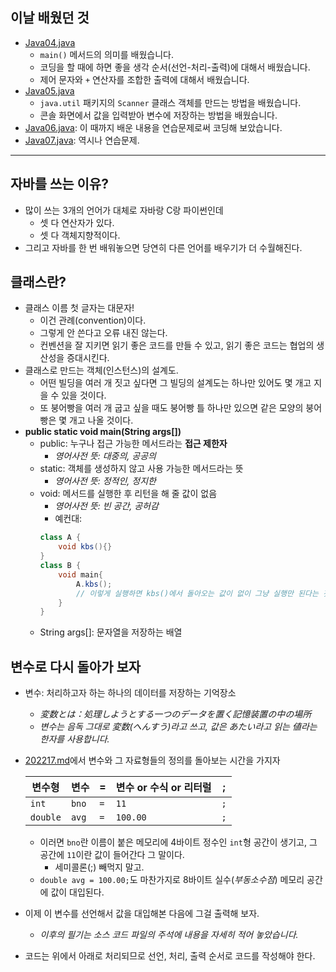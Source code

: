 ## 이날 배웠던 것

- [Java04.java](/221011-_JAVA/22-10/221018/javastudy56/javastudy/src/javastudy/Java04.java)
    - `main()` 메서드의 의미를 배웠습니다.
    - 코딩을 할 때에 하면 좋을 생각 순서(선언-처리-출력)에 대해서 배웠습니다.
    - 제어 문자와 `+` 연산자를 조합한 출력에 대해서 배웠습니다.
- [Java05.java](/221011-_JAVA/22-10/221018/javastudy56/javastudy/src/javastudy/Java05.java)
    - `java.util` 패키지의 `Scanner` 클래스 객체를 만드는 방법을 배웠습니다.
    - 콘솔 화면에서 값을 입력받아 변수에 저장하는 방법을 배웠습니다.
- [Java06.java](/221011-_JAVA/22-10/221018/javastudy56/javastudy/src/javastudy/Java06.java): 이 때까지 배운 내용을 연습문제로써 코딩해 보았습니다.
- [Java07.java](/221011-_JAVA/22-10/221018/javastudy56/javastudy/src/javastudy/Java07.java): 역시나 연습문제.

---

## 자바를 쓰는 이유?

- 많이 쓰는 3개의 언어가 대체로 자바랑 C랑 파이썬인데
    - 셋 다 연산자가 있다.
    - 셋 다 객체지향적이다.
- 그리고 자바를 한 번 배워놓으면 당연히 다른 언어를 배우기가 더 수월해진다.

## 클래스란?

- 클래스 이름 첫 글자는 대문자!
    - 이건 관례(convention)이다.
    - 그렇게 안 쓴다고 오류 내진 않는다.
    - 컨벤션을 잘 지키면 읽기 좋은 코드를 만들 수 있고, 읽기 좋은 코드는 협업의 생산성을 증대시킨다.
- 클래스로 만드는 객체(인스턴스)의 설계도.
    - 어떤 빌딩을 여러 개 짓고 싶다면 그 빌딩의 설계도는 하나만 있어도 몇 개고 지을 수 있을 것이다.
    - 또 붕어빵을 여러 개 굽고 싶을 때도 붕어빵 틀 하나만 있으면 같은 모양의 붕어빵은 몇 개고 나올 것이다.
- **public static void main(String args[])**
    - public: 누구나 접근 가능한 메서드라는 **접근 제한자**
        - *영어사전 뜻: 대중의, 공공의*
    - static: 객체를 생성하지 않고 사용 가능한 메서드라는 뜻
        - *영어사전 뜻: 정적인, 정지한*
    - void: 메서드를 실행한 후 리턴을 해 줄 값이 없음
        - *영어사전 뜻: 빈 공간, 공허감*
        - 예컨대:
        ```java
        class A {
            void kbs(){}
        }
        class B {
            void main{
                A.kbs();
                // 이렇게 실행하면 kbs()에서 돌아오는 값이 없이 그냥 실행만 된다는 것
            }            
        }
        ```
    - String args[]: 문자열을 저장하는 배열

## 변수로 다시 돌아가 보자

- 변수: 처리하고자 하는 하나의 데이터를 저장하는 기억장소
    - *変数とは：処理しようとする一つのデータを置く記憶装置の中の場所*
    - *변수는 음독 그대로 変数(へんすう)라고 쓰고, 값은 あたい라고 읽는 値라는 한자를 사용합니다.*
- [202217.md](/221011-_JAVA/22-10/221017/221017.md)에서 변수와 그 자료형들의 정의를 돌아보는 시간을 가지자

    | 변수형 | 변수 | = | 변수 or 수식 or 리터럴 | ; |
    |---|---|---|---|---|
    | `int` | `bno` | `=` | `11` | `;` |
    | `double` | `avg` | `=` | `100.00` | `;` |

    - 이러면 `bno`란 이름이 붙은 메모리에 4바이트 정수인 `int`형 공간이 생기고, 그 공간에 `11`이란 값이 들어간다 그 말이다.
        - 세미콜론(;) 빼먹지 말고.
    - `double avg = 100.00;`도 마찬가지로 8바이트 실수(*부동소수점*) 메모리 공간에 값이 대입된다.

- 이제 이 변수를 선언해서 값을 대입해본 다음에 그걸 출력해 보자.
    - *이후의 필기는 소스 코드 파일의 주석에 내용을 자세히 적어 놓았습니다.*
- 코드는 위에서 아래로 처리되므로 선언, 처리, 출력 순서로 코드를 작성해야 한다.